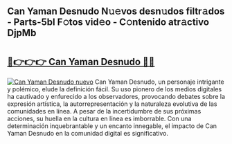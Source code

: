 ## Can Yaman Desnudo N𝚞𝚎vos desn𝚞dos filtr𝚊dos - Parts-5bI F𝚘tos vid𝚎o - C𝚘ntenido atr𝚊ctivo DjpMb

# <h2><a href="http://mb6hoeo.tromn.icu/?c=Can+Yaman+Desnudo">🔗👉👉👉 Can Yaman Desnudo 🔗🔗</a></h2>

[![Can Yaman Desnudo nuevo](https://i.imgur.com/pEAQMta.gif)](http://mb6hoeo.tromn.icu/?c=Can+Yaman+Desnudo)
Can Yaman Desnudo, un personaje intrigante y polémico, elude la definición fácil. Su uso pionero de los medios digitales ha cautivado y enfurecido a los observadores, provocando debates sobre la expresión artística, la autorrepresentación y la naturaleza evolutiva de las comunidades en línea. A pesar de la incertidumbre de sus próximas acciones, su huella en la cultura en línea es imborrable. Con una determinación inquebrantable y un encanto innegable, el impacto de Can Yaman Desnudo en la comunidad digital es significativo.
